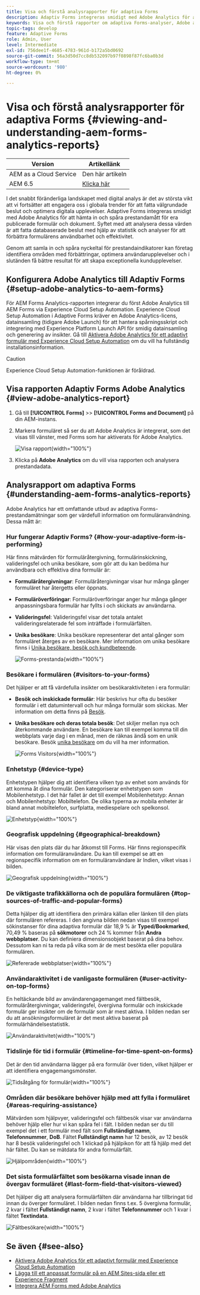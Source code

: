 ```yaml
---
title: Visa och förstå analysrapporter för adaptiva Forms
description: Adaptiv Forms integreras smidigt med Adobe Analytics för att hämta in och spåra prestandamått för era publicerade formulär och dokument.
keywords: Visa och förstå rapporter om adaptiva Forms-analyser, Adobe analysrapport, Forms Analytics-rapport
topic-tags: develop
feature: Adaptive Forms
role: Admin, User
level: Intermediate
exl-id: 756dee1f-4685-4783-961d-b172a5bd0692
source-git-commit: 56a3d50d7cc8db532097b97f0898f87fc6ba0b3d
workflow-type: tm+mt
source-wordcount: '980'
ht-degree: 0%

---
```


# Visa och förstå analysrapporter för adaptiva Forms {#viewing-and-understanding-aem-forms-analytics-reports}

| Version | Artikellänk |
| -------- | ---------------------------- |
| AEM as a Cloud Service | Den här artikeln |
| AEM 6.5 | [Klicka här](https://experienceleague.adobe.com/docs/experience-manager-65/forms/integrate-aem-forms-with-experience-cloud-solutions/view-understand-aem-forms-analytics-reports.html?lang=sv-SE) |

I det snabbt föränderliga landskapet med digital analys är det av största vikt att vi fortsätter att engagera oss i globala trender för att fatta välgrundade beslut och optimera digitala upplevelser. Adaptive Forms integreras smidigt med Adobe Analytics för att hämta in och spåra prestandamått för era publicerade formulär och dokument. Syftet med att analysera dessa värden är att fatta databaserade beslut med hjälp av statistik och analyser för att förbättra formulärens användbarhet och effektivitet.

Genom att samla in och spåra nyckeltal för prestandaindikatorer kan företag identifiera områden med förbättringar, optimera användarupplevelser och i slutänden få bättre resultat för att skapa exceptionella kundupplevelser.

## Konfigurera Adobe Analytics till Adaptiv Forms {#setup-adobe-analytics-to-aem-forms}

För AEM Forms Analytics-rapporten integrerar du först Adobe Analytics till AEM Forms via Experience Cloud Setup Automation. Experience Cloud Setup Automation i Adaptive Forms kräver en Adobe Analytics-licens, datainsamling (tidigare Adobe Launch) för att hantera spårningsskript och integrering med Experience Platform Launch API för smidig datainsamling och generering av insikter. Gå till [Aktivera Adobe Analytics för ett adaptivt formulär med Experience Cloud Setup Automation](/help/forms/enable-adobe-analytics-adaptive-form-using-experience-cloud-setup-automation.md) om du vill ha fullständig installationsinformation.

>[!CAUTION]
>
>Experience Cloud Setup Automation-funktionen är föråldrad.

## Visa rapporten Adaptiv Forms Adobe Analytics {#view-adobe-analytics-report}

1. Gå till **[!UICONTROL Forms]** >> **[!UICONTROL Forms and Document]** på din AEM-instans.
1. Markera formuläret så ser du att Adobe Analytics är integrerat, som det visas till vänster, med Forms som har aktiverats för Adobe Analytics.

   ![Visa rapport](assets/activ-aa.png){width="100%"}

1. Klicka på **Adobe Analytics** om du vill visa rapporten och analysera prestandadata.

## Analysrapport om adaptiva Forms {#understanding-aem-forms-analytics-reports}

Adobe Analytics har ett omfattande utbud av adaptiva Forms-prestandamätningar som ger värdefull information om formuläranvändning. Dessa mått är:

### **Hur fungerar Adaptiv Forms?** {#how-your-adaptive-form-is-performing}

Här finns mätvärden för formuläråtergivning, formulärinskickning, valideringsfel och unika besökare, som gör att du kan bedöma hur användbara och effektiva dina formulär är:

* **Formuläråtergivningar**: Formuläråtergivningar visar hur många gånger formuläret har återgetts eller öppnats.

* **Formuläröverföringar**: Formuläröverföringar anger hur många gånger anpassningsbara formulär har fyllts i och skickats av användarna.

* **Valideringsfel**: Valideringsfel visar det totala antalet valideringsrelaterade fel som inträffade i formulärfälten.

* **Unika besökare**: Unika besökare representerar det antal gånger som formuläret återges av en besökare. Mer information om unika besökare finns i [Unika besökare, besök och kundbeteende](https://experienceleague.adobe.com/docs/analytics/components/metrics/visits.html?lang=sv-SE).

  ![Forms-prestanda](assets/forms-performance.png){width="100%"}

### **Besökare i formulären** {#visitors-to-your-forms}

Det hjälper er att få värdefulla insikter om besökaraktiviteten i era formulär:

* **Besök och inskickade formulär**: Här beskrivs hur ofta du besöker formulär i ett datumintervall och hur många formulär som skickas. Mer information om detta finns på [Besök](https://experienceleague.adobe.com/docs/analytics/components/metrics/visits.html?lang=sv-SE).
* **Unika besökare och deras totala besök**: Det skiljer mellan nya och återkommande användare. En besökare kan till exempel komma till din webbplats varje dag i en månad, men de räknas ändå som en unik besökare. Besök [unika besökare](https://experienceleague.adobe.com/docs/analytics/components/metrics/unique-visitors.html?lang=sv-SE) om du vill ha mer information.

  ![Forms Visitors](assets/forms-visitors.png){width="100%"}

### **Enhetstyp** {#device-type}

Enhetstypen hjälper dig att identifiera vilken typ av enhet som används för att komma åt dina formulär. Den kategoriserar enhetstypen som Mobilenhetstyp. I det här fallet är det till exempel Mobilenhetstyp: Annan och Mobilenhetstyp: Mobiltelefon. De olika typerna av mobila enheter är bland annat mobiltelefon, surfplatta, mediespelare och spelkonsol.

![Enhetstyp](assets/device-type.png){width="100%"}

### **Geografisk uppdelning** {#geographical-breakdown}

Här visas den plats där du har åtkomst till Forms. Här finns regionspecifik information om formuläranvändare. Du kan till exempel se att en regionspecifik information om en formuläranvändare är Indien, vilket visas i bilden.

![Geografisk uppdelning](assets/geographical-breakdown.png){width="100%"}

### **De viktigaste trafikkällorna och de populära formulären** {#top-sources-of-traffic-and-popular-forms}

Detta hjälper dig att identifiera den primära källan eller länken till den plats där formulären refereras. I den angivna bilden nedan visas till exempel sökinstanser för dina adaptiva formulär där 18,9 % är **Typed/Bookmarked**, 70,49 % baseras på **sökmotorer** och 24 % kommer från **Andra webbplatser**. Du kan definiera dimensionsobjekt baserat på dina behov. Dessutom kan ni ta reda på vilka som är de mest besökta eller populära formulären.

![Refererade webbplatser](assets/referred-sites.png){width="100%"}

### **Användaraktivitet i de vanligaste formulären** {#user-activity-on-top-forms}

En heltäckande bild av användarengagemanget med fältbesök, formuläråtergivningar, valideringsfel, övergivna formulär och inskickade formulär ger insikter om de formulär som är mest aktiva. I bilden nedan ser du att ansökningsformuläret är det mest aktiva baserat på formulärhändelsestatistik.

![Användaraktivitet](assets/user-activity.png){width="100%"}

### **Tidslinje för tid i formulär** {#timeline-for-time-spent-on-forms}

Det är den tid användarna lägger på era formulär över tiden, vilket hjälper er att identifiera engagemangsmönster.

![Tidsåtgång för formulär](assets/time-spent-on-forms.png){width="100%"}

### **Områden där besökare behöver hjälp med att fylla i formuläret** {#areas-requiring-assistance}

Mätvärden som hjälpvyer, valideringsfel och fältbesök visar var användarna behöver hjälp eller hur vi kan spåra fel i fält. I bilden nedan ser du till exempel det i ett formulär med fält som **Fullständigt namn**, **Telefonnummer**, **DoB**. Fältet **Fullständigt namn** har 12 besök, av 12 besök har 8 besök valideringsfel och 1 klickad på hjälpikon för att få hjälp med det här fältet. Du kan se mätdata för andra formulärfält.

![Hjälpområden](assets/assisting-areas.png){width="100%"}

### **Det sista formulärfältet som besökarna visade innan de övergav formuläret** {#last-form-field-that-visitors-viewed}

Det hjälper dig att analysera formulärfälten där användarna har tillbringat tid innan du överger formuläret. I bilden nedan finns t.ex. 5 övergivna formulär, 2 kvar i fältet **Fullständigt namn**, 2 kvar i fältet **Telefonnummer** och 1 kvar i fältet **Textindata**.

![Fältbesökare](assets/field-visitors.png){width="100%"}

## Se även {#see-also}

* [Aktivera Adobe Analytics för ett adaptivt formulär med Experience Cloud Setup Automation](/help/forms/enable-adobe-analytics-adaptive-form-using-experience-cloud-setup-automation.md)
* [Lägga till ett anpassat formulär på en AEM Sites-sida eller ett Experience Fragment](/help/forms/create-or-add-an-adaptive-form-to-aem-sites-page.md)
* [Integrera AEM Forms med Adobe Analytics](/help/forms/integrate-aem-forms-with-adobe-analytics.md)
